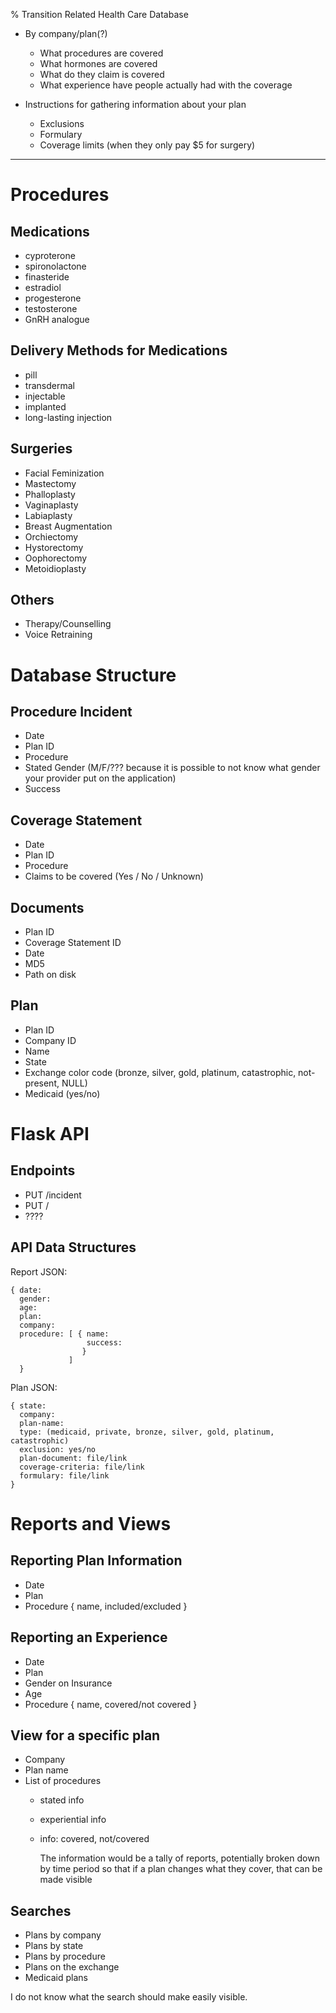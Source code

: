 % Transition Related Health Care Database

*   By company/plan(?)
    *   What procedures are covered
    *   What hormones are covered
    *   What do they claim is covered
    *   What experience have people actually had with the coverage

*   Instructions for gathering information about your plan
    *   Exclusions
    *   Formulary
    *   Coverage limits (when they only pay $5 for surgery)


----

Procedures
==========

Medications
-----------
*   cyproterone
*   spironolactone
*   finasteride
*   estradiol
*   progesterone
*   testosterone
*   GnRH analogue

Delivery Methods for Medications
--------------------------------
*   pill
*   transdermal
*   injectable
*   implanted
*   long-lasting injection

Surgeries
---------
*   Facial Feminization
*   Mastectomy
*   Phalloplasty
*   Vaginaplasty
*   Labiaplasty
*   Breast Augmentation
*   Orchiectomy
*   Hystorectomy
*   Oophorectomy
*   Metoidioplasty

Others
------
*   Therapy/Counselling
*   Voice Retraining

Database Structure
==================

Procedure Incident
------------------
*   Date
*   Plan ID
*   Procedure
*   Stated Gender (M/F/??? because it is possible to not know what gender your provider put on the application)
*   Success

Coverage Statement
------------------
*   Date
*   Plan ID
*   Procedure
*   Claims to be covered (Yes / No / Unknown)

Documents
---------
*   Plan ID
*   Coverage Statement ID
*   Date
*   MD5
*   Path on disk

Plan
----
*   Plan ID
*   Company ID
*   Name
*   State
*   Exchange color code (bronze, silver, gold, platinum, catastrophic, not-present, NULL)
*   Medicaid (yes/no)

Flask API
=========

Endpoints
---------
*   PUT /incident
*   PUT /
*   ????

API Data Structures
-------------------
Report JSON:

    { date:
      gender:
      age:
      plan:
      company:
      procedure: [ { name:
                     success:
                    }
                 ]
      }

Plan JSON:

    { state:
      company:
      plan-name:
      type: (medicaid, private, bronze, silver, gold, platinum, catastrophic)
      exclusion: yes/no
      plan-document: file/link
      coverage-criteria: file/link
      formulary: file/link
    }

Reports and Views
=================
Reporting Plan Information
--------------------------
*   Date
*   Plan
*   Procedure { name, included/excluded }

Reporting an Experience
-----------------------
*   Date
*   Plan
*   Gender on Insurance
*   Age
*   Procedure { name, covered/not covered }

View for a specific plan
------------------------
*   Company
*   Plan name
*   List of procedures
    *   stated info
    *   experiential info
    *   info: covered, not/covered

        The information would be a tally of reports, potentially broken down by time period so that if a plan changes what they cover, that can be made visible

Searches
--------
*   Plans by company
*   Plans by state
*   Plans by procedure
*   Plans on the exchange
*   Medicaid plans

I do not know what the search should make easily visible.
